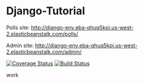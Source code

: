 # Django-Tutorial

Polls site: http://django-env.eba-qhuq5kpi.us-west-2.elasticbeanstalk.com/polls/

Admin site: http://django-env.eba-qhuq5kpi.us-west-2.elasticbeanstalk.com/admin/

[![Coverage Status](https://coveralls.io/repos/github/jsi238/Django_Tutorial/badge.svg?branch=main)](https://coveralls.io/github/jsi238/Django_Tutorial?branch=main)
[![Build Status](https://app.travis-ci.com/jsi238/Django_Tutorial.svg?branch=main)](https://app.travis-ci.com/jsi238/Django_Tutorial)

work
